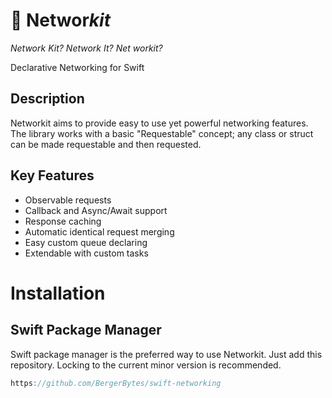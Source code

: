 # 🛜 Networ*k**it***

*Network Kit? Network It? Net workit?*

Declarative Networking for Swift

## Description

Networkit aims to provide easy to use yet powerful networking features. The library works with a basic "Requestable" concept; any class or struct can be made requestable and then requested.

## Key Features

- Observable requests
- Callback and Async/Await support
- Response caching
- Automatic identical request merging
- Easy custom queue declaring
- Extendable with custom tasks

# Installation

## Swift Package Manager

Swift package manager is the preferred way to use Networkit. Just add this repository. Locking to the current minor version is recommended.

```swift
https://github.com/BergerBytes/swift-networking
```
